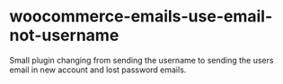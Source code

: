 # woocommerce-emails-use-email-not-username
Small plugin changing from sending the username to sending the users email in new account and lost password emails. 
